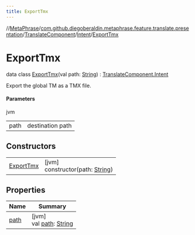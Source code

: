 ```yaml
---
title: ExportTmx
---
```

//[MetaPhrase](../../../../../index.html)/[com.github.diegoberaldin.metaphrase.feature.translate.presentation](../../../index.html)/[TranslateComponent](../../index.html)/[Intent](../index.html)/[ExportTmx](index.html)



# ExportTmx

data class [ExportTmx](index.html)(val path: [String](https://kotlinlang.org/api/latest/jvm/stdlib/kotlin/-string/index.html)) : [TranslateComponent.Intent](../index.html)

Export the global TM as a TMX file.



#### Parameters


jvm

| | |
|---|---|
| path | destination path |



## Constructors


| | |
|---|---|
| [ExportTmx](-export-tmx.html) | [jvm]<br>constructor(path: [String](https://kotlinlang.org/api/latest/jvm/stdlib/kotlin/-string/index.html)) |


## Properties


| Name | Summary |
|---|---|
| [path](path.html) | [jvm]<br>val [path](path.html): [String](https://kotlinlang.org/api/latest/jvm/stdlib/kotlin/-string/index.html) |

